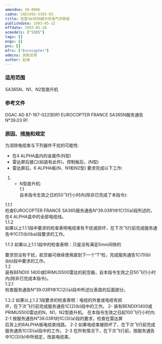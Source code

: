 ```yaml
---
amendno: 39-0986  
cadno: CAD1993-S365-03  
title: 检查SA365N直升机电气并联板  
publishdate: 1993-05-15  
effdate: 1993-05-20  
acmodels: ["S365"]  
tags: []  
engs: []  
pns: []  
mfrs: ["Eurocopter"]  
admins: 民航总局  
author: 赵强  
---
```

  
### 适用范围  
SA365N、N1、N2型直升机  
  
<!--more-->  
### 参考文件  
  DGAC AD 87-167-022(B)R1 EUROCOPTER FRANCE SA365N服务通告 N°39.03 R1  
  
### 原因、措施和规定  

  为消除电缆束与下列器件干扰的可能性:  
  - 在4 ALPHA盒内的金属件(N型)  
  - 雷达屏后接口(如装有此件)，控制板后，(N型)  
  - 雷达屏后，6 ALPHA板(N、N1和N2型)     要求完成以下工作:  
  
1. - N型直升机:  
1.1  
 自本指令生效之日的50飞行小时内(除非已完成了本指令):  
  
1.1.1  
 检查EUROCOPTER FRANCE SA365服务通告N°39.03R1中1C(1)(a)段所述的，在4 ALPHA盒中的全部电缆线。  
1.1.2  
 如果以上1.1.1段中要求的检查表明电缆束有干扰或损坏，在下次飞行前完成服务通告中1C(1)(b)(ba)段要求的工作。  
  
1.1.3 如果以上1.1.1段中的检查表明：只是没有满足5mm间隙的  
  
要求但没有干扰，航空器可继续使用直到下一个“T”检，完成服务通告1C(1)(b)(bb)段中要求的工作。  
1.2  
 装有BENDIX 1400或DRIMUS500雷达的航空器，自本指令生效之日50飞行小时内(除非已完成本指令)。  
1.2.1  
 检查服务通告N°39.03R1中1C(2)(a)段中所述仪表盘的后面部分。  
  
1.2.2 如果以上1.2.1段要求的检查表明：电缆的外套或电缆有损  
坏，在下次飞行前完成服务通告1C(2)(b)段中的工作。     2- 装有BENDIX1400或PRIMUS500雷达的N，N1，N2型直升机。     在本指令生效之日起100飞行小时内:     2-1 按服务通告N°39.03R1的1C(3)(a)段的要求，检查在雷达屏  
后背上的6ALPHA板电缆束线路。 2-2 如果电缆束被损坏了，在下次飞行前完成服务通告1C(3)(a)段中的工作。     2-3 在所有情况下，在下次飞行前，按服务通告中1C(3)(b)中所规定，改装电缆束。  
